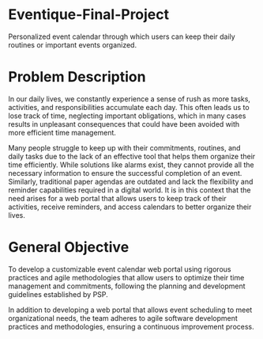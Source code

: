 # Eventique-Final-Project
Personalized event calendar through which users can keep their daily routines or important events organized.

# Problem Description
In our daily lives, we constantly experience a sense of rush as more tasks, activities, and responsibilities accumulate each day. This often leads us to lose track of time, neglecting important obligations, which in many cases results in unpleasant consequences that could have been avoided with more efficient time management.

Many people struggle to keep up with their commitments, routines, and daily tasks due to the lack of an effective tool that helps them organize their time efficiently. While solutions like alarms exist, they cannot provide all the necessary information to ensure the successful completion of an event. Similarly, traditional paper agendas are outdated and lack the flexibility and reminder capabilities required in a digital world. It is in this context that the need arises for a web portal that allows users to keep track of their activities, receive reminders, and access calendars to better organize their lives.

# General Objective
To develop a customizable event calendar web portal using rigorous practices and agile methodologies that allow users to optimize their time management and commitments, following the planning and development guidelines established by PSP.

In addition to developing a web portal that allows event scheduling to meet organizational needs, the team adheres to agile software development practices and methodologies, ensuring a continuous improvement process.
